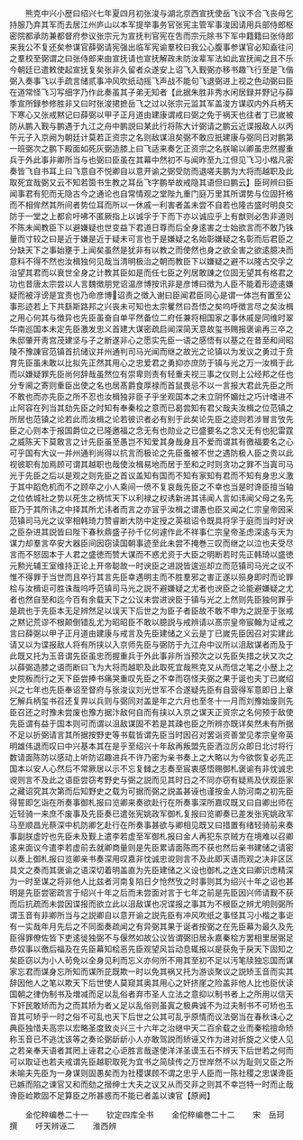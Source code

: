 <!-- { "loadSidebar": true } -->
　　熊克中兴小歴曰绍兴七年夏四月初张浚与湖北京西宣抚使岳飞议不合飞丧母乞持服乃弃其军而去居江州庐山以本军提举事务官张宪主管军事浚因请用兵部侍郎枢密院都承防兼都督府参议张宗元为宣抚判官宪在吿而宗元除书下军中籍籍曰张侍郎来我公不复还矣参谋官薛弼请宪强出临军宪谕羣校曰我公心腹事参谋官必知盍往问之羣校至弼谓之曰张侍郎来由宣抚请也宣抚解政未防汝辈军法如此宣抚闻之且不乐今朝廷已遣敕使起宣抚复矣张非久留者众遂安上诏飞入觐弼亦移书趣飞行至是飞偕弼入奏事飞以手疏言储贰事冲风吹纸动摇飞声战不能句飞退弼进上视之色动弼曰臣在道常怪飞习写细字乃作此奏虽其子弟无知者【此据朱胜非秀水闲居録并野记与薛季宣所録参修胜非又曰时张浚捃摭岳飞之过以张宗元监其军盖浚方谋収内外兵柄天下寒心又张戒黙记曰薛弼以甲子正月道由建康谓戒曰弼之免于祸天也往者丁已嵗被防从鹏入觐与鹏遇于九江之舟中鹏説曰某此行将陈大计弼请之鹏云近谍报敌人以丙午元子入京阙为朝廷计莫若正资宗之名则敌谋沮矣弼不敢应扺建康与弼同日对鹏第一班弼次之鹏下殿面如死灰弼造膝上曰飞适来奏乞正资宗之名朕喻以卿虽忠然握重兵于外此事非卿所当与也弼曰臣虽在其幕中然初不与闻昨至九江但见飞习小楷凡密奏皆飞自书耳上曰飞意自不悦卿自以意开谕之弼受防而退嗟夫鹏为大将而越职及此取死宜哉弼又云不知若筃书生教之耳岳飞字鹏举故戒隐其语但曰鹏云】臣珂辨曰臣闻事君有犯而无隐古今之通论也自常情观之堂陛九重门庭万里其所谓势与位固扞格而不相侔然其所间者势位耳而所以一休戚一利害者盖未尝不自若也隆古盛时明良交防于一堂之上都俞吁咈不匿厥指上以诚孚于下而下亦以诚应乎上有猷则必吿非道则不陈未闻教臣下以避嫌疑也世变益下君道日尊而后全身逺害之士始欲言而不敢乃铢量而寸较之曰是近于嫌是近于疑未可言也于是嫌疑之名始彰嫌疑之名彰而后君臣之分缺天下之事始壅于上闻矣虽然是犹非有以教之而使然也身之欲全害之欲逺臆决而意料不得不然也汝楫独何见哉当清明极治之朝而教臣下以嫌疑之避不以隆古交孚之治望其君而以衰世全身之计教其臣如是而任七臣之列居敢諌之位固无望其有格君之功也昔唐太宗尝以人言魏徴朋党诏温彦博按讯非是彦博曰徴为人臣不能着形迹逺嫌疑而被浮谤是宜责也乃命彦博诏责之徴入谢曰臣闻君臣同心是谓一体岂有置至公事形迹若上下共繇斯路邦之兴丧未可知也太宗矍然曰吾悟之矣呜呼徴言尽之矣汝楫之用心何其与徴异也先臣虽奋自单平然备位二府任兼将相国家之事休戚是同维时翠华南巡国本未定先臣激发忠义首建大谋密疏启闻深简天意故玺书赐报褒谕再三卒之朱邸肇开靑宫茂建坚与子之断遂非心之愿实先臣一语之感悟有以基之在昔至和间昭陵不豫諌官范镇首抗储议并州通判司马光闻而继之故光之论镇以为发议之勇过于贲育先臣虽未敢以比拟先正然其用心之忠爱君之勇抑亦庶防于镇与光之万一汝楫于此而以嫌疑罪先臣尚何辞哉虽然位有崇卑则责有轻重夫视三事之仪则上公经邦之任也分专阃之寄则重臣出使之名也居髙爵食厚禄而首鼠畏忌不以一言报大君此先臣之所不敢也而亦先臣之所不忍也汝楫独非臣子乎坐观国本之未立阴怀媚灶之巧计嗜进不止阿容在列当其劾先臣之时知有奉秦桧之意而已曷尝知有君父哉夫汝楫之位范镇之所居也范镇之论若此而汝楫之论若彼识者必有别于此矣论先臣之迹则若涉冒言攷先臣之心则本于报国爵位之已隆邀福之念无有也勋业之已盛要名之念又无有也犯雷霆之威陈天下莫敢言之计先臣虽至愚岂不知爱其身哉身且不爱而谓其有徼福要名之心可乎国有大议一并州通判尚得以抗言而极论之先臣蚤被不世之遇防极人臣之贵以此视彼职有加焉顾可谓其越职也哉使汝楫易地而居于至和之时则贪功之罪不当寘司马光于先臣之后以是观之则先臣之首议盖知有国而不知有家知有君而不知有身忠义激于其中蹈危机而不之顾卒之小人乘间一偾不复哀哉先臣之不幸也当是时谗臣擅当轴之位依城社之势以死生之柄怵天下以利禄之权诱新进其讳闻人言如讳闻父母之名先臣乃于其所讳之中择其所尤讳者而言之亦冝乎汝楫之谓愚也臣又闻之仁宗皇帝因采范镇司马光之议宰相韩琦力赞睿断大防中定授之英祖诏令既具将孚于庭而当时好谀之臣杂进其説皆曰陛下春秋鼎盛子孙千亿何遽作此不祥事仁宗皇帝圣虑深逺与天为谋力却羣言卒安大器臣间因窃读国朝事迹至此未尝不掩巻三叹而继之以泣也夫受尽言而不怒固本于人君之盛徳而赞大谋而不惑尤资于大臣之明断若时先正韩琦以盛徳元勲光辅王室维持正论上开帝聪故一时谀臣之进説皆逡巡却立而范镇司马光之议不惟不得罪于当世而且卒行其言先臣幸遇明主而不胜羣邪之害正遂以殒身即时而论罪桧与汝楫讵可胜诛哉呜呼范镇司马光之説不避嫌疑之尤者也谀臣之论能避嫌疑之尤者也然自至和迄今百有余载天下之公议未尝进谀臣于镇与光之上然则先臣独何罪乎是疏也于先臣本无足辨然足以误天下后世之为臣子者臣故不敢不申为之説至于张戒之黙记荒谬不根颠倒错乱尤为昭昭臣不敢以臆説与戒辨请以髙宗皇帝宸翰为证戒之言曰薛弼以甲子正月道由建康与戒言及先臣建储之义云是丁已嵗先臣因召对实建此请又以为谍报敌人将有所挟以入京师先臣与弼防于九江舟中议所以沮敌谋者而及于此既又托为玉音谓先臣虽忠而握重兵于外此事非所当预次之以先臣失措之状又次之以薛弼造膝之语而断曰飞为大将而越职及此取死宜哉熊克又从而信之笔之小歴上之史院板而行之天下臣尝捧书痛哭重叹先臣之不幸而窃怪夫弼之果于诞也夫丁已嵗绍兴之七年也先臣奉诏至督府与张浚议刘光世军不合遂疑先臣有自营得军意即日上章乞解兵柄玺书召还复畀以兵则与弼同对盖是年之六月也至冬十一月而刘豫始废则先臣召还之时豫未尝废也豫方据汴敌何自而有挟以入京之谋天正资宗之名何预于敌使先臣谓有益于国本则可而谓以沮敌谋固不若是其疎也臣之所辨亦既详矣然未有所据不足以折弼请言其所据按野史等书载皆谓先臣当时因召对罢诣资善堂见孝宗皇帝英明雄伟退而叹曰中兴基本其在是乎至绍兴十年敌再叛盟先臣洒泣厉众即日北讨将行数请面陈防以感动上听防诏趣进兵不许乃密为亲书奏上之大略以为今欲恢复必先正国本以安人心然后不常厥居以示不忘复雠之志奏至宸衷感悟赐御札褒谕有非忱诚忠谠则言不及此之语臣尝窃考野史与弼之説而见其时日之不同亦窃有疑焉及伏观臣家之藏诏究其次第而后知野史之载为可据而弼之説盖甚诬也谨按金人防河南之初先臣得誓即乞诣在所奏事御札报曰览卿来奏欲赴行在所奏事深所嘉叹既又曰自卿出师在近轻骑一来庶不废事及先臣奏已遣张宪姚政军御札复报曰览卿奏已差发张宪姚政军马至顺昌光蔡深中机防卿乞赴行在所奏事甚欲与卿相见既又曰措置有绪轻骑前来奏事副朕虚竚也先臣未及觐上遣李若虚至军御札报曰金人再犯东京贼方在境难以召卿逺来面议今遣李若虚前去就卿商量则是先臣累请面陈而不获也然后亲书建储之请密以奏上御札报曰览卿亲书奏深用叹嘉非忱诚忠谠则言不及此即天语而观之决非区区具文之奏而其褒谕之语深切着明盖直为先臣建储之义设也御札之连文曰卿识虑精深为一时至谋之将非他人比兹者河南复陷日夕怆然攷之时事则其为绍兴十年之诏也甚明是先臣尝密疏言于绍兴十年之后而未尝面对言于七年之前是先臣因兴师请觐不获而后抗疏而未尝因谍报而欲立此以沮敌谋也况谍报之事其为不根臣之辨尤明则弼所谓玉音有非卿所当与之説卿自以意开谕之説先臣有冲风吹纸之事怪其习小楷之事讵有一实哉年月先后之不同面奏疏闻之有异弼其果于诞者按弼之在先臣幕为最久及先臣得罪僚佐皆下吏逺徙独弼不与偃然如故公议皆谓弼旧居永嘉秦桧方罢相里居弼足恭奴事以徼后福及在先臣幕知桧恶先臣观望风旨动息辄报以是获免于戾天下固知之矣臣窃以为小人茍免以全身见利而忘义亦何所不用其至初不足以汚笔牍独忘国而谋家忘君而谋身忘所知而谋所芘既欺一时以免其祸又托为游谈聚议之説矫玉音而实其辞因他人之笔以欺天下后世使人莫窥其奥其用心之奸挤崖之险盖非他人比也臣伏读国朝之律伪制书及増减而足以乱俗者弃市圣人立法之意抑以制书者上之所用以信天下奸民敢矫而为之而其矫为者乂足以乱俗则虽寘之极典诚不为过夫制书不可矫也玉音其可矫乎一时之俗不可乱也天下后世之公其可乱乎原情而议法弼当在春秋诛心之典臣独惜夫高宗以宏略圣度致炎兴三十六年之治继中天二百余载之业而秦桧擅命矫称玉音已不逃沈该等之奏论弼龂龂小人亦敢驾説而矫诬又作为进对折旋之义使人见之若亲奉天语者其罔上诬君之心讵胜言哉遂使洋洋圣谟玉石不辨天下后世若之何而可以取证也若夫戒谓先臣越职取死为宜书之简牍传之万世岸然不以为耻则又臣之所未喻夫先臣为一身谋则固愚矣而为社稷谋顾不谓之忠乎人臣而一陈社稷之忠谋谗臣已嫉而陷之谏官又和而劾之搢绅士大夫之议又从而交非之则其不幸岂特一时而止哉谗臣崄欺固不足算臣之所甚惑而不能已者盖以谏官【原阙】









　　金佗稡编巻二十一
　　钦定四库全书
　　金佗稡编巻二十二
　　宋　岳珂　撰
　　吁天辨诬二
　　淮西辨
